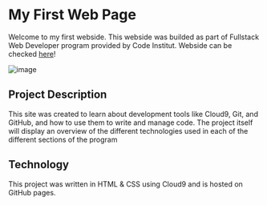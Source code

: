 # My First Web Page

Welcome to my first webside.
This webside was builded as part of Fullstack Web Developer program provided by Code Institut.
Webside can be checked [here](https://piotrwojniak.github.io/my_first_template/)!

![image](https://i.imgur.com/Mw0XpdR.jpeg)

## Project Description

This site was created to learn about development tools like Cloud9, Git, and GitHub, and how to use them to write and manage code. The project itself will display an overview of the different technologies used in each of the different sections of the program

## Technology

This project was written in HTML & CSS using Cloud9 and is hosted on GitHub pages.